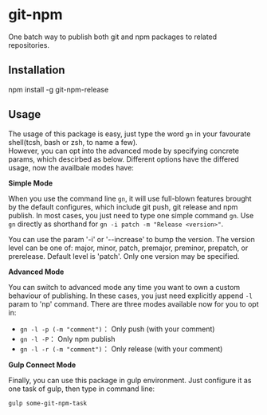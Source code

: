 # git-npm
One batch way to publish both git and npm packages to related repositories.

## Installation
npm install -g git-npm-release

## Usage

The usage of this package is easy, just type the word `gn` in your favourate shell(tcsh, bash or zsh, to name a few).  
However, you can opt into the advanced mode by specifying concrete params, which descirbed as below. Different options have the differed usage, now the availbale modes have:

**Simple Mode** 

When you use the command line `gn`, it will use full-blown features brought by the default configures, which include git push, git release and npm publish. In most cases, you just need to type one simple command `gn`. Use `gn` directly as shorthand for `gn -i patch -m "Release <version>"`. 

You can use the param '-i' or '--increase' to bump the version. The version level can be one of: major, minor, patch, premajor, preminor, prepatch, or prerelease. Default level is 'patch'. Only one version may be specified.

**Advanced Mode** 

You can switch to advanced mode any time you want to own a custom behaviour of publishing. In these cases, you just need explicitly append `-l` param to 'np' command. There are three modes available now for you to opt in:

- `gn -l -p (-m "comment")`： Only push (with your comment)
- `gn -l -P`： Only npm publish
- `gn -l -r (-m "comment")`： Only release (with your comment)

**Gulp Connect Mode**

Finally, you can use this package in gulp environment.
Just configure it as one task of gulp, then type in command line: 

`gulp some-git-npm-task`




